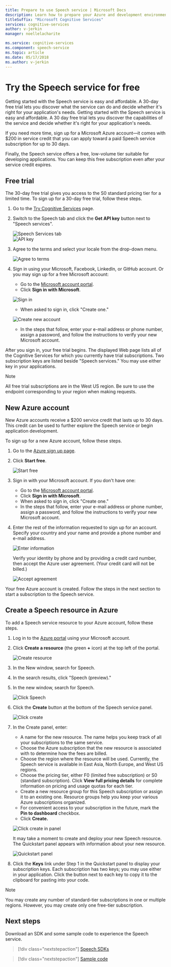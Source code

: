 ```yaml
---
title: Prepare to use Speech service | Microsoft Docs
description: Learn how to prepare your Azure and development environment to start using Speech service.
titleSuffix: "Microsoft Cognitive Services"
services: cognitive-services
author: v-jerkin
manager: noellelacharite

ms.service: cognitive-services
ms.component: speech-service
ms.topic: article
ms.date: 05/17/2018
ms.author: v-jerkin
---
```


# Try the Speech service for free

Getting started with the Speech service is easy and affordable. A 30-day free trial lets you discover what the service can do and decide whether it's right for your application's needs.
Getting started with the Speech service is easy and affordable. A 30 day free trial lets you discover the capabilities of the service and decide whether it's right for your application's needs.

If you need more time, sign up for a Microsoft Azure account—it comes with $200 in service credit that you can apply toward a paid Speech service subscription for up to 30 days.

Finally, the Speech service offers a free, low-volume tier suitable for developing applications. You can keep this free subscription even after your service credit expires.

## Free trial

The 30-day free trial gives you access to the S0 standard pricing tier for a limited time. To sign up for a 30-day free trial, follow these steps.

1. Go to the [Try Cognitive Services](https://azure.microsoft.com/try/cognitive-services/) page.

1. Switch to the Speech tab and click the **Get API key** button next to "Speech services".

   ![Speech Services tab](.media/index/try-speech-api-free-trial1.png)<br>
   ![API key](.media/index/try-speech-api-free-trial2.png)

3. Agree to the terms and select your locale from the drop-down menu.

   ![Agree to terms](.media/index/try-speech-api-free-trial3.png)

4. Sign in using your Microsoft, Facebook, LinkedIn, or GitHub account. Or you may sign up for a free Microsoft account:

    * Go to the [Microsoft account portal](https://account.microsoft.com/account).
    * Click **Sign in with Microsoft**.

    ![Sign in](.media/index/try-speech-api-free-trial4.png)

    * When asked to sign in, click "Create one."

    ![Create new account](.media/index/try-speech-api-free-trial5.png)

    * In the steps that follow, enter your e-mail address or phone number, assign a password, and follow the instructions to verify your new Microsoft account.

After you sign in, your free trial begins. The displayed Web page lists all of the Cognitive Services for which you currently have trial subscriptions. Two subscription keys are listed beside "Speech services." You may use either key in your applications.

> [!NOTE]
> All free trial subscriptions are in the West US region. Be sure to use the endpoint corresponding to your region when making requests.

## New Azure account

New Azure accounts receive a $200 service credit that lasts up to 30 days. This credit can be used to further explore the Speech service or begin application development.

To sign up for a new Azure account, follow these steps.

1. Go to the [Azure sign up page](https://azure.microsoft.com/free/ai/). 

1. Click **Start free**.

    ![Start free](.media/index/try-speech-api-new-azure1.png)

3. Sign in with your Microsoft account. If you don't have one:

    * Go to the [Microsoft account portal](https://account.microsoft.com/account).
    * Click **Sign in with Microsoft**.
    * When asked to sign in, click "Create one."
    * In the steps that follow, enter your e-mail address or phone number, assign a password, and follow the instructions to verify your new Microsoft account.

1. Enter the rest of the information requested to sign up for an account. Specify your country and your name and provide a phone number and e-mail address.

    ![Enter information](.media/index/try-speech-api-new-azure2.png)

    Verify your identity by phone and by providing a credit card number, then accept the Azure user agreement. (Your credit card will not be billed.)

    ![Accept agreement](.media/index/try-speech-api-new-azure3.png)

Your free Azure account is created. Follow the steps in the next section to start a subscription to the Speech service.

## Create a Speech resource in Azure

To add a Speech service resource to your Azure account, follow these steps.

1. Log in to the [Azure portal](https://ms.portal.azure.com/) using your Microsoft account.

1. Click **Create a resource** (the green **+** icon) at the top left of the portal.

    ![Create resource](.media/index/try-speech-api-create-speech1.png)

3. In the New window, search for Speech.

1. In the search results, click "Speech (preview)."

1. In the new window, search for Speech.

    ![Click Speech](.media/index/try-speech-api-create-speech2.png)

5. Click the **Create** button at the bottom of the Speech service panel.

    ![Click create](.media/index/try-speech-api-create-speech3.png)

6. In the Create panel, enter:

    * A name for the new resource. The name helps you keep track of all your subscriptions to the same service.
    * Choose the Azure subscription that the new resource is associated with to determine how the fees are billed.
    * Choose the region where the resource will be used. Currently, the Speech service is available in East Asia, North Europe, and West US regions.
    * Choose the pricing tier, either F0 (limited free subscription) or S0 (standard subscription). Click **View full pricing details** for complete information on pricing and usage quotas for each tier.
    * Create a new resource group for this Speech subscription or assign it to an existing one. Resource groups help you keep your various Azure subscriptions organized.
    * For convenient access to your subscription in the future, mark the **Pin to dashboard** checkbox.
    * Click **Create.**

    ![Click create in panel](.media/index/try-speech-api-create-speech4.png)

    It may take a moment to create and deploy your new Speech resource. The Quickstart panel appears with information about your new resource.

    ![Quickstart panel](.media/index/try-speech-api-create-speech5.png)

1. Click the **Keys** link under Step 1 in the Quickstart panel to display your subscription keys. Each subscription has two keys; you may use either in your application. Click the button next to each key to copy it to the clipboard for pasting into your code.

> [!NOTE]
> You may create any number of standard-tier subscriptions in one or multiple regions. However, you may create only one free-tier subscription.

## Next steps

Download an SDK and some sample code to experience the Speech service.

> [!div class="nextstepaction"]
> [Speech SDKs](speech-sdk.md)

> [!div class="nextstepaction"]
> [Sample code](samples.md)
